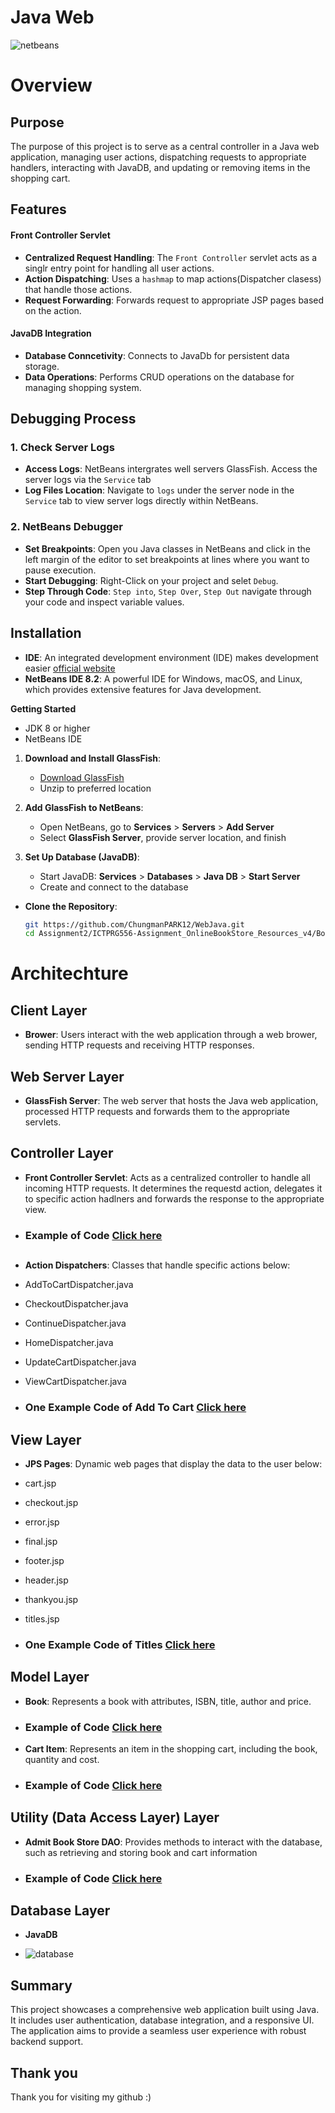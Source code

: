  
 # Java Web

![netbeans](https://github.com/user-attachments/assets/cbc73d50-c1e0-4566-9916-243fb22b91eb)

# Overview

<h2>Purpose</h2>

The purpose of this project is to serve as a central controller in a Java web application, managing user actions, dispatching requests to appropriate handlers, interacting with JavaDB, and updating or removing items in the shopping cart.


<h2>Features</h2>
<h4>Front Controller Servlet</h4>

- **Centralized Request Handling**: The `Front Controller` servlet acts as a singlr entry point for handling all user actions.
- **Action Dispatching**: Uses a `hashmap` to map actions(Dispatcher clasess) that handle those actions.
- **Request Forwarding**: Forwards request to appropriate JSP pages based on the action.

<h4>JavaDB Integration</h4>

- **Database Conncetivity**: Connects to JavaDb for persistent data storage.
- **Data Operations**: Performs CRUD operations on the database for managing shopping system.

<h2>Debugging Process</h2>

### 1. Check Server Logs

- **Access Logs**: NetBeans intergrates well servers GlassFish. Access the server logs via the `Service` tab
- **Log Files Location**: Navigate to `logs` under the server node in the `Service` tab to view server logs directly within NetBeans.

### 2. NetBeans Debugger

- **Set Breakpoints**: Open you Java classes in NetBeans and click in the left margin of the editor to set breakpoints at lines where you want to pause execution.
- **Start Debugging**: Right-Click on your project and selet `Debug`.
- **Step Through Code**: `Step into`, `Step Over`, `Step Out` navigate through your code and inspect variable values.

<h2>Installation</h2>

- **IDE**: An integrated development environment (IDE) makes development easier [official website](https://netbeans.apache.org/)
- **NetBeans IDE 8.2**: A powerful IDE for Windows, macOS, and Linux, which provides extensive features for Java development.

**Getting Started**

- JDK 8 or higher
- NetBeans IDE

1. **Download and Install GlassFish**: 
   - [Download GlassFish](https://javaee.github.io/glassfish/download)
   - Unzip to preferred location

2. **Add GlassFish to NetBeans**:
   - Open NetBeans, go to **Services** > **Servers** > **Add Server**
   - Select **GlassFish Server**, provide server location, and finish

3. **Set Up Database (JavaDB)**:
   - Start JavaDB: **Services** > **Databases** > **Java DB** > **Start Server**
   - Create and connect to the database

- **Clone the Repository**:
   ```bash
   git https://github.com/ChungmanPARK12/WebJava.git
   cd Assignment2/ICTPRG556-Assignment_OnlineBookStore_Resources_v4/BookShop
  
# Architechture
<h2>Client Layer</h2>

- **Brower**: Users interact with the web application through a web brower, sending HTTP requests and receiving HTTP responses.

<h2>Web Server Layer</h2>

- **GlassFish Server**: The web server that hosts the Java web application, processed HTTP requests and forwards them to the appropriate servlets.

<h2>Controller Layer</h2>

- **Front Controller Servlet**: Acts as a centralized controller to handle all incoming HTTP requests. It determines the requestd action, delegates it to specific action hadlners and forwards the response to the appropriate view.

* ### Example of Code [Click here](https://github.com/ChungmanPARK12/LinkedExampleOfWebJava/blob/ef5693ea748a5eb730c559a8df5f6659d1f59451/README_Controller.md)

<h2></h2>

- **Action Dispatchers**: Classes that handle specific actions below:

- AddToCartDispatcher.java
- CheckoutDispatcher.java
- ContinueDispatcher.java
- HomeDispatcher.java
- UpdateCartDispatcher.java
- ViewCartDispatcher.java

* ### One Example Code of Add To Cart [Click here](https://github.com/ChungmanPARK12/LinkedExampleOfWebJava/blob/6d97e6260af0debcb866367c320af6f22b3c421a/README_AddToCart.md)



<h2>View Layer</h2>

- **JPS Pages**: Dynamic web pages that display the data to the user below:

- cart.jsp
- checkout.jsp
- error.jsp
- final.jsp
- footer.jsp
- header.jsp
- thankyou.jsp
- titles.jsp

* ### One Example Code of Titles [Click here](https://github.com/ChungmanPARK12/LinkedExampleOfWebJava/blob/6d97e6260af0debcb866367c320af6f22b3c421a/README_Titles.md)

<h2>Model Layer</h2>

- **Book**: Represents a book with attributes, ISBN, title, author and price.

* ### Example of Code [Click here](https://github.com/ChungmanPARK12/LinkedExampleOfWebJava/blob/6d97e6260af0debcb866367c320af6f22b3c421a/README_Book.md)

- **Cart Item**: Represents an item in the shopping cart, including the book, quantity and cost.

* ### Example of Code [Click here](https://github.com/ChungmanPARK12/LinkedExampleOfWebJava/blob/6d97e6260af0debcb866367c320af6f22b3c421a/README_CartItem.md)

<h2>Utility (Data Access Layer) Layer</h2>

- **Admit Book Store DAO**: Provides methods to interact with the database, such as retrieving and storing book and cart information

* ### Example of Code [Click here](https://github.com/ChungmanPARK12/LinkedExampleOfWebJava/blob/57563e4ae0bf194e8a817eff46c74932051bf16a/README_Utility.md)

<h2>Database Layer</h2>

- **JavaDB**

* ![database](https://github.com/user-attachments/assets/df280ac7-4e75-4dd0-a912-81eace7964a1)


## Summary

This project showcases a comprehensive web application built using Java. It includes user authentication, database integration, and a responsive UI. The application aims to provide a seamless user experience with robust backend support. 

## Thank you
Thank you for visiting my github :)

 

 
